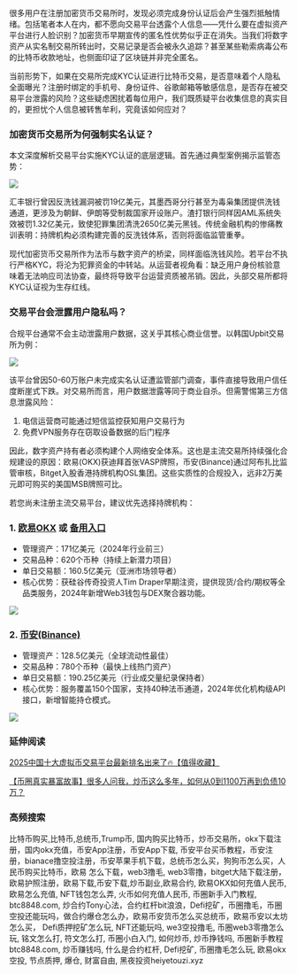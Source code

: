 很多用户在注册加密货币交易所时，发现必须完成身份认证后会产生强烈抵触情绪。包括笔者本人在内，都不愿向交易平台透露个人信息——凭什么要在虚拟资产平台进行人脸识别？加密货币早期宣传的匿名性优势似乎正在消失。当我们将数字资产从实名制交易所转出时，交易记录是否会被永久追踪？甚至某些勒索病毒公布的比特币收款地址，也侧面印证了区块链并非完全匿名。

当前形势下，如果在交易所完成KYC认证进行比特币交易，是否意味着个人隐私全面曝光？注册时绑定的手机号、身份证件、谷歌邮箱等敏感信息，是否存在被交易平台泄露的风险？这些疑虑困扰着每位用户，我们既质疑平台收集信息的真实目的，更担忧个人信息被转售牟利，究竟该如何应对？

### 加密货币交易所为何强制实名认证？

本文深度解析交易平台实施KYC认证的底层逻辑。首先通过典型案例揭示监管态势：

[![](https://307e939.webp.li/20250415173634650.png)](https://btc8848.com/top-10-exchanges)

汇丰银行曾因反洗钱漏洞被罚19亿美元，其墨西哥分行甚至为毒枭集团提供洗钱通道，更涉及为朝鲜、伊朗等受制裁国家开设账户。渣打银行同样因AML系统失效被罚1.32亿美元，致使犯罪集团清洗2650亿美元黑钱。传统金融机构的惨痛教训表明：持牌机构必须构建完善的反洗钱体系，否则将面临监管重拳。

现代加密货币交易所作为法币与数字资产的桥梁，同样面临洗钱风险。若平台不执行严格KYC，将沦为犯罪资金的中转站。从运营者视角看：缺乏用户身份核验意味着无法响应司法协查，最终将导致平台运营资质被吊销。因此，头部交易所都将KYC认证视为生存红线。

### 交易平台会泄露用户隐私吗？

合规平台通常不会主动泄露用户数据，这关乎其核心商业信誉。以韩国Upbit交易所为例：

[![](https://307e939.webp.li/20250415173710326.png)](https://btc8848.com/top-10-exchanges)

该平台曾因50-60万账户未完成实名认证遭监管部门调查，事件直接导致用户信任度断崖式下跌。对交易所而言，用户数据泄露等同于商业自杀。但需警惕第三方信息泄露风险：

1. 电信运营商可能通过短信监控获知用户交易行为
2. 免费VPN服务存在窃取设备数据的后门程序

因此，数字资产持有者必须构建个人网络安全体系。这也是主流交易所持续强化合规建设的原因：欧易(OKX)获迪拜首张VASP牌照，币安(Binance)通过阿布扎比监管审核，Bitget入股香港持牌机构OSL集团。这些实质性的合规投入，远非2万美元即可购买的美国MSB牌照可比。

若您尚未注册主流交易平台，建议优先选择持牌机构：
### 1. [欧易OKX](https://www.okx.com/zh-hans/join/74873351) 或 [备用入口](https://www.chouyi.world/zh-hans/join/18639032) 
- 管理资产：171亿美元（2024年行业前三）
- 交易品种：620个币种（持续上新潜力项目）
- 单日交易额：160.5亿美元（亚洲市场领导者）
- 核心优势：获硅谷传奇投资人Tim Draper早期注资，提供现货/合约/期权等全品类服务，2024年新增Web3钱包与DEX聚合器功能。

[![](https://fe095ec.webp.li/top-10-exchanges-001.jpg)](https://www.chouyi.world/zh-hans/join/18639032)

### 2. [币安(Binance)](https://accounts.binance.com/zh-CN/register?ref=36457687)
- 管理资产：128.5亿美元（全球流动性最佳）
- 交易品种：780个币种（最快上线热门资产）
- 单日交易额：190.25亿美元（行业成交量纪录保持者）
- 核心优势：服务覆盖150个国家，支持40种法币通道，2024年优化机构级API接口，新增智能持仓模式。

[![](https://fe095ec.webp.li/top-10-exchanges-002.jpg)](https://accounts.binance.com/zh-CN/register?ref=36457687)

### 延伸阅读
[2025中国十大虚拟币交易平台最新排名出来了🔥【值得收藏】](https://btc8848.com/top-10-exchanges/)

[【币圈真实暴富故事】很多人问我，炒币这么多年，如何从0到1100万再到负债10万？](https://heiyetouzi.xyz/biquanstory001/)

### 高频搜索
比特币购买,比特币,总统币,Trump币, 国内购买比特币，炒币交易所，okx下载注册，国内okx充值，币安App注册，币安App下载, 币安平台买币教程，币安注册，bianace撸空投注册，币安苹果手机下载，总统币怎么买，狗狗币怎么买，人民币购买比特币，欧易 怎么下载，web3撸毛, web3零撸，bitget大陆下载注册，欧易护照注册，欧易下载,币安下载,炒币副业,欧易合约, 欧易OKX如何充值人民币, 欧易怎么充值, NFT钱包怎么弄, 火币如何充值人民币, 币圈新手入门教程, btc8848.com, 炒合约Tony心法，合约杠杆bit浪浪，Defi挖矿，币圈撸毛，币圈空投还能玩吗，做合约爆仓怎么办，欧易币安货币怎么买总统币，欧易币安以太坊怎么买， Defi质押挖矿怎么玩, NFT还能玩吗, we3空投撸毛, 币圈web3零撸怎么玩, 铭文怎么打, 符文怎么打, 币圈小白入门, 如何炒币, 炒币挣钱吗, 币圈新手教程btc8848.com, 炒币赚钱吗, 什么是合约杠杆, Defi挖矿, 币圈撸毛怎么玩, 欧易okx空投, 节点质押, 爆仓, 财富自由, 黑夜投资heiyetouzi.xyz